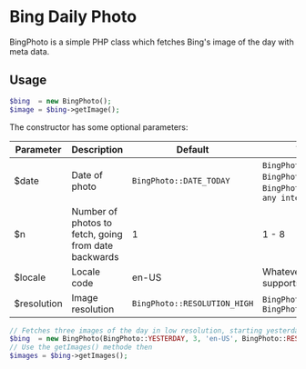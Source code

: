 # Bing Daily Photo

BingPhoto is a simple PHP class which fetches Bing's image of the day with meta data.

## Usage

```php
$bing  = new BingPhoto();
$image = $bing->getImage();
```

The constructor has some optional parameters:

| Parameter   |Description        |Default              |Valid values|
|-------------|-------------------|---------------------|------------|
| $date|Date of photo|`BingPhoto::DATE_TODAY` |`BingPhoto::DATE_YESTERDAY`, `BingPhoto::DATE_TODAY`, `BingPhoto::DATE_TOMORROW`, `any integer >= -1`|
| $n|Number of photos to fetch, going from date backwards|1|1 - 8|
| $locale     |Locale code|en-US|Whatever language Bing supports|
| $resolution |Image resolution|`BingPhoto::RESOLUTION_HIGH`|`BingPhoto::RESOLUTION_LOW`, `BingPhoto::RESOLUTION_HIGH`|

```php
// Fetches three images of the day in low resolution, starting yesterday
$bing  = new BingPhoto(BingPhoto::YESTERDAY, 3, 'en-US', BingPhoto::RESOLUTION_LOW);
// Use the getImages() methode then
$images = $bing->getImages();
```
